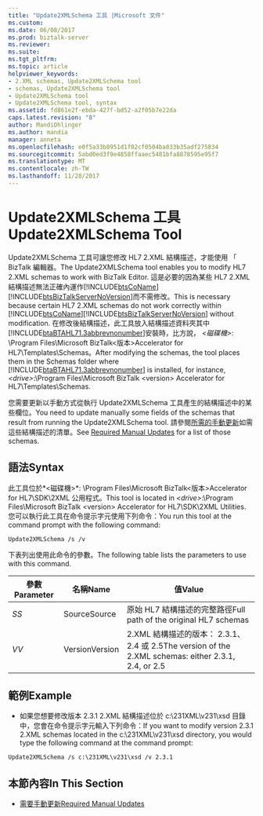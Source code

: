 ```yaml
---
title: "Update2XMLSchema 工具 |Microsoft 文件"
ms.custom: 
ms.date: 06/08/2017
ms.prod: biztalk-server
ms.reviewer: 
ms.suite: 
ms.tgt_pltfrm: 
ms.topic: article
helpviewer_keywords:
- 2.XML schemas, Update2XMLSchema tool
- schemas, Update2XMLSchema tool
- Update2XMLSchema tool
- Update2XMLSchema tool, syntax
ms.assetid: fd861e2f-ebda-427f-bd52-a2f05b7e22da
caps.latest.revision: "8"
author: MandiOhlinger
ms.author: mandia
manager: anneta
ms.openlocfilehash: e0f5a33b8951d1f02cf0504ba833b35adf275834
ms.sourcegitcommit: 5abd0ed3f9e4858ffaaec5481bfa8878595e95f7
ms.translationtype: MT
ms.contentlocale: zh-TW
ms.lasthandoff: 11/28/2017
---
```

# <a name="update2xmlschema-tool"></a><span data-ttu-id="bfae9-102">Update2XMLSchema 工具</span><span class="sxs-lookup"><span data-stu-id="bfae9-102">Update2XMLSchema Tool</span></span>
<span data-ttu-id="bfae9-103">Update2XMLSchema 工具可讓您修改 HL7 2.XML 結構描述，才能使用 「 BizTalk 編輯器。</span><span class="sxs-lookup"><span data-stu-id="bfae9-103">The Update2XMLSchema tool enables you to modify HL7 2.XML schemas to work with BizTalk Editor.</span></span> <span data-ttu-id="bfae9-104">這是必要的因為某些 HL7 2.XML 結構描述無法正確內運作[!INCLUDE[btsCoName](../../includes/btsconame-md.md)][!INCLUDE[btsBizTalkServerNoVersion](../../includes/btsbiztalkservernoversion-md.md)]而不需修改。</span><span class="sxs-lookup"><span data-stu-id="bfae9-104">This is necessary because certain HL7 2.XML schemas do not work correctly within [!INCLUDE[btsCoName](../../includes/btsconame-md.md)][!INCLUDE[btsBizTalkServerNoVersion](../../includes/btsbiztalkservernoversion-md.md)] without modification.</span></span> <span data-ttu-id="bfae9-105">在修改後結構描述，此工具放入結構描述資料夾其中[!INCLUDE[btaBTAHL71.3abbrevnonumber](../../includes/btabtahl71-3abbrevnonumber-md.md)]安裝時，比方說， *\<磁碟機\>*: \Program Files\Microsoft BizTalk\<版本\>Accelerator for HL7\Templates\Schemas。</span><span class="sxs-lookup"><span data-stu-id="bfae9-105">After modifying the schemas, the tool places them in the Schemas folder where [!INCLUDE[btaBTAHL71.3abbrevnonumber](../../includes/btabtahl71-3abbrevnonumber-md.md)] is installed, for instance, *\<drive\>*:\Program Files\Microsoft BizTalk \<version\> Accelerator for HL7\Templates\Schemas.</span></span>  
  
 <span data-ttu-id="bfae9-106">您需要更新以手動方式從執行 Update2XMLSchema 工具產生的結構描述中的某些欄位。</span><span class="sxs-lookup"><span data-stu-id="bfae9-106">You need to update manually some fields of the schemas that result from running the Update2XMLSchema tool.</span></span> <span data-ttu-id="bfae9-107">請參閱[所需的手動更新](../../adapters-and-accelerators/accelerator-hl7/required-manual-updates.md)如需這些結構描述的清單。</span><span class="sxs-lookup"><span data-stu-id="bfae9-107">See [Required Manual Updates](../../adapters-and-accelerators/accelerator-hl7/required-manual-updates.md) for a list of those schemas.</span></span>  
  
## <a name="syntax"></a><span data-ttu-id="bfae9-108">語法</span><span class="sxs-lookup"><span data-stu-id="bfae9-108">Syntax</span></span>  
 <span data-ttu-id="bfae9-109">此工具位於*\<磁碟機\>*: \Program Files\Microsoft BizTalk\<版本\>Accelerator for HL7\SDK\2XML 公用程式。</span><span class="sxs-lookup"><span data-stu-id="bfae9-109">This tool is located in *\<drive\>*:\Program Files\Microsoft BizTalk \<version\> Accelerator for HL7\SDK\2XML Utilities.</span></span> <span data-ttu-id="bfae9-110">您可以執行此工具在命令提示字元使用下列命令：</span><span class="sxs-lookup"><span data-stu-id="bfae9-110">You run this tool at the command prompt with the following command:</span></span>  
  
```  
Update2XMLSchema /s /v  
```  
  
 <span data-ttu-id="bfae9-111">下表列出使用此命令的參數。</span><span class="sxs-lookup"><span data-stu-id="bfae9-111">The following table lists the parameters to use with this command.</span></span>  
  
|<span data-ttu-id="bfae9-112">參數</span><span class="sxs-lookup"><span data-stu-id="bfae9-112">Parameter</span></span>|<span data-ttu-id="bfae9-113">名稱</span><span class="sxs-lookup"><span data-stu-id="bfae9-113">Name</span></span>|<span data-ttu-id="bfae9-114">值</span><span class="sxs-lookup"><span data-stu-id="bfae9-114">Value</span></span>|  
|---------------|----------|-----------|  
|<span data-ttu-id="bfae9-115">*S*</span><span class="sxs-lookup"><span data-stu-id="bfae9-115">*S*</span></span>|<span data-ttu-id="bfae9-116">Source</span><span class="sxs-lookup"><span data-stu-id="bfae9-116">Source</span></span>|<span data-ttu-id="bfae9-117">原始 HL7 結構描述的完整路徑</span><span class="sxs-lookup"><span data-stu-id="bfae9-117">Full path of the original HL7 schemas</span></span>|  
|<span data-ttu-id="bfae9-118">*V*</span><span class="sxs-lookup"><span data-stu-id="bfae9-118">*V*</span></span>|<span data-ttu-id="bfae9-119">Version</span><span class="sxs-lookup"><span data-stu-id="bfae9-119">Version</span></span>|<span data-ttu-id="bfae9-120">2.XML 結構描述的版本： 2.3.1、 2.4 或 2.5</span><span class="sxs-lookup"><span data-stu-id="bfae9-120">The version of the 2.XML schemas:  either 2.3.1, 2.4, or 2.5</span></span>|  
  
## <a name="example"></a><span data-ttu-id="bfae9-121">範例</span><span class="sxs-lookup"><span data-stu-id="bfae9-121">Example</span></span>  
  
-   <span data-ttu-id="bfae9-122">如果您想要修改版本 2.3.1 2.XML 結構描述位於 c:\231XML\v231\xsd 目錄中，您會在命令提示字元輸入下列命令：</span><span class="sxs-lookup"><span data-stu-id="bfae9-122">If you want to modify version 2.3.1 2.XML schemas located in the c:\231XML\v231\xsd directory, you would type the following command at the command prompt:</span></span>  
  
```  
Update2XMLSchema /s c:\231XML\v231\xsd /v 2.3.1  
```  
  
## <a name="in-this-section"></a><span data-ttu-id="bfae9-123">本節內容</span><span class="sxs-lookup"><span data-stu-id="bfae9-123">In This Section</span></span>  
  
-   [<span data-ttu-id="bfae9-124">需要手動更新</span><span class="sxs-lookup"><span data-stu-id="bfae9-124">Required Manual Updates</span></span>](../../adapters-and-accelerators/accelerator-hl7/required-manual-updates.md)